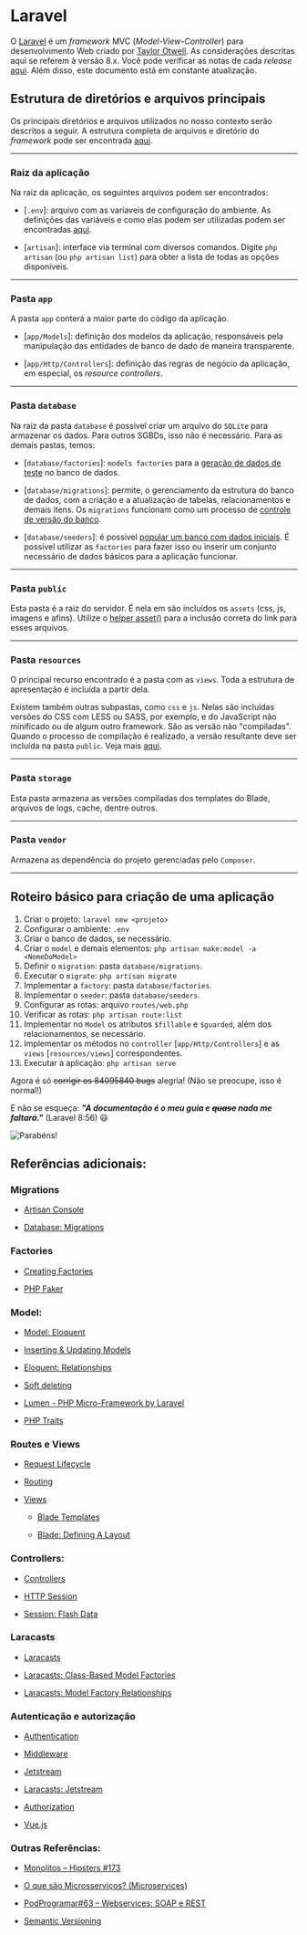 # Laravel

O [Laravel](https://laravel.com/) é um *framework* MVC (*Model-View-Controller*) para desenvolvimento Web criado por [Taylor Otwell](https://github.com/taylorotwell). As considerações descritas aqui se referem à versão 8.x. Você pode verificar as notas de cada *release* [aqui](https://laravel.com/docs/releases). Além disso, este documento está em constante atualização. 

## Estrutura de diretórios e arquivos principais

Os principais diretórios e arquivos utilizados no nosso contexto serão descritos a seguir. A estrutura completa de arquivos e diretório do *framework* pode ser encontrada [aqui](https://laravel.com/docs/structure).

---

### Raiz da aplicação

Na raiz da aplicação, os seguintes arquivos podem ser encontrados:

- [`.env`]: arquivo com as varíaveis de configuração do ambiente. As definições das variáveis e como elas podem ser utilizadas podem ser encontradas [aqui](https://laravel.com/docs/configuration#environment-configuration).

- [`artisan`]: interface via terminal com diversos comandos. Digite `php artisan` (ou `php artisan list`) para obter a lista de todas as opções disponíveis.

---

### Pasta `app`

A pasta `app` conterá a maior parte do código da aplicação. 

- [`app/Models`]: definição dos modelos da aplicação, responsáveis pela manipulação das entidades de banco de dado de maneira transparente.

- [`app/Http/Controllers`]: definição das regras de negócio da aplicação, em especial, os *resource controllers*.

---

### Pasta `database`

Na raiz da pasta `database` é possível criar um arquivo do `SQLite` para armazenar os dados. Para outros SGBDs, isso não é necessário. Para as demais pastas, temos:

- [`database/factories`]: `models factories` para a [geração de dados de teste](https://laravel.com/docs/database-testing#creating-factories) no banco de dados.

- [`database/migrations`]: permite, o gerenciamento da estrutura do banco de dados, com a criação e a atualização de tabelas, relacionamentos e demais itens. Os `migrations` funcionam como um processo de [controle de versão do banco](https://laravel.com/docs/migrations#introduction).

- [`database/seeders`]: é possível [popular um banco com dados iniciais](https://laravel.com/docs/seeding). É possível utilizar as `factories` para fazer isso ou inserir um conjunto necessário de dados básicos para a aplicação funcionar.

--- 

### Pasta `public`

Esta pasta é a raiz do servidor. É nela em são incluídos os `assets` (css, js, imagens e afins).  Utilize o [helper asset()](https://laravel.com/docs/helpers#method-asset) para a inclusão correta do link para esses arquivos. 

---

### Pasta `resources`

O principal recurso encontrado é a pasta com as `views`. Toda a estrutura de apresentação é incluída a partir dela.

Existem também outras subpastas, como `css` e `js`. Nelas são incluídas versões do CSS com LESS ou SASS, por exemplo, e do JavaScript não minificado ou de algum outro framework. São as versão não "compiladas". Quando o processo de compilação é realizado, a versão resultante deve ser incluída na pasta `public`. Veja mais [aqui](https://laravel.com/docs/structure#the-resources-directory).

---

### Pasta `storage`

Esta pasta armazena as versões compiladas dos templates do Blade, arquivos de logs, cache, dentre outros.

---

### Pasta `vendor`

Armazena as dependência do projeto gerenciadas pelo `Composer`.

---

## Roteiro básico para criação de uma aplicação

1. Criar o projeto: `laravel new <projeto>`
1. Configurar o ambiente: `.env`
1. Criar o banco de dados, se necessário.
1. Criar o `model` e demais elementos: `php artisan make:model -a <NomeDoModel>`
1. Definir o `migration`: pasta `database/migrations`.
1. Executar o `migrate`: `php artisan migrate` 
1. Implementar a `factory`: pasta `database/factories`.
1. Implementar o `seeder`: pasta `database/seeders`.
1. Configurar as rotas: arquivo `routes/web.php`
1. Verificar as rotas: `php artisan route:list`
1. Implementar no `Model` os atributos `$fillable` e `$guarded`, além dos relacionamentos, se necessário.
1. Implementar os métodos no `controller` [`app/Http/Controllers`] e as `views` [`resources/views`] correspondentes.
1. Executar a aplicação: `php artisan serve`

Agora é só ~~corrigir os 84095840 bugs~~ alegria! (Não se preocupe, isso é normal!)

E não se esqueça: ***"A documentação é o meu guia e ~~quase~~ nada me faltará."*** (Laravel 8:56) :smiley: 

![Parabéns!](https://media.giphy.com/media/J5Xr9k7qK5KGRi45vp/giphy.gif)

## Referências adicionais:

### Migrations 

- [Artisan Console](https://laravel.com/docs/artisan)

- [Database: Migrations](https://laravel.com/docs/migrations)
### Factories


- [Creating Factories](https://laravel.com/docs/database-testing#creating-factories)

- [PHP Faker](https://github.com/FakerPHP/Faker/)
### Model:

- [Model: Eloquent](https://laravel.com/docs/eloquent)
    
- [Inserting & Updating Models](https://laravel.com/docs/eloquent#inserting-and-updating-models)

- [Eloquent: Relationships](https://laravel.com/docs/eloquent-relationships)

- [Soft deleting](https://laravel.com/docs/eloquent#soft-deleting)

- [Lumen - PHP Micro-Framework by Laravel](https://lumen.laravel.com/)

- [PHP Traits](https://www.php.net/manual/en/language.oop5.traits.php)
 
### Routes e Views

- [Request Lifecycle](https://laravel.com/docs/lifecycle)

- [Routing](https://laravel.com/docs/routing)

- [Views](https://laravel.com/docs/views)

    - [Blade Templates](https://laravel.com/docs/blade)

    - [Blade: Defining A Layout](https://laravel.com/docs/blade#defining-a-layout)

### Controllers:

- [Controllers](https://laravel.com/docs/controllers)

- [HTTP Session](https://laravel.com/docs/session)

- [Session: Flash Data](https://laravel.com/docs/session#flash-data)


### Laracasts

- [Laracasts](https://laracasts.com)

- [Laracasts: Class-Based Model Factories](https://laracasts.com/series/whats-new-in-laravel-8/episodes/4)

- [Laracasts: Model Factory Relationships](https://laracasts.com/series/whats-new-in-laravel-8/episodes/5)

### Autenticação e autorização

- [Authentication](https://laravel.com/docs/authentication)

- [Middleware](https://laravel.com/docs/middleware)

- [Jetstream](https://jetstream.laravel.com/)

- [Laracasts: Jetstream](https://laracasts.com/series/whats-new-in-laravel-8/episodes/10)

- [Authorization](https://laravel.com/docs/authorization)

- [Vue.js](https://vuejs.org/)
### Outras Referências:

- [Monolitos – Hipsters #173](https://hipsters.tech/monolitos-hipsters-173/)

- [O que são Microsserviços? (Microservices)](https://youtu.be/jSnLOoGjQ80)

- [PodProgramar#63 – Webservices: SOAP e REST](https://mundopodcast.com.br/podprogramar/63-webservices/)

- [Semantic Versioning](https://semver.org/)